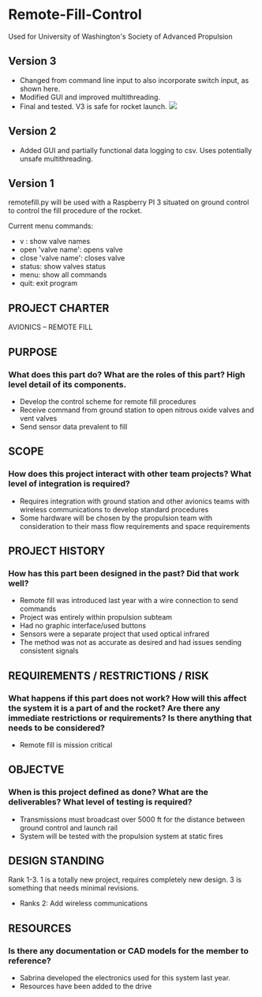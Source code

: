 # Remote-Fill-Control

Used for University of Washington's Society of Advanced Propulsion

## Version 3
- Changed from command line input to also incorporate switch input, as shown here.
- Modified GUI and improved multithreading.
- Final and tested. V3 is safe for rocket launch.
![](https://github.com/axemaneric/Remote-Fill-Control/blob/master/Images/IMG_9114.HEIC)

## Version 2
- Added GUI and partially functional data logging to csv. Uses potentially unsafe multithreading.

## Version 1
remotefill.py will be used with a Raspberry PI 3 situated on ground control to control the fill procedure of the rocket.

Current menu commands:
- v : show valve names
- open 'valve name': opens valve
- close 'valve name': closes valve
- status: show valves status
- menu: show all commands
- quit: exit program

## PROJECT CHARTER
AVIONICS – REMOTE FILL

## PURPOSE
### What does this part do? What are the roles of this part? High level detail of its components.
-	Develop the control scheme for remote fill procedures
-	Receive command from ground station to open nitrous oxide valves and vent valves
-	Send sensor data prevalent to fill
## SCOPE
### How does this project interact with other team projects? What level of integration is required?
-	Requires integration with ground station and other avionics teams with wireless communications to develop standard procedures
-	Some hardware will be chosen by the propulsion team with consideration to their mass flow requirements and space requirements
## PROJECT HISTORY
### How has this part been designed in the past? Did that work well?
-	Remote fill was introduced last year with a wire connection to send commands
-	Project was entirely within propulsion subteam
-	Had no graphic interface/used buttons
-	Sensors were a separate project that used optical infrared
-	The method was not as accurate as desired and had issues sending consistent signals
## REQUIREMENTS / RESTRICTIONS / RISK
### What happens if this part does not work? How will this affect the system it is a part of and the rocket? Are there any immediate restrictions or requirements? Is there anything that needs to be considered?
-	Remote fill is mission critical
## OBJECTVE
### When is this project defined as done? What are the deliverables? What level of testing is required?
-	Transmissions must broadcast over 5000 ft for the distance between ground control and launch rail
-	System will be tested with the propulsion system at static fires
## DESIGN STANDING
Rank 1-3. 1 is a totally new project, requires completely new design.
3 is something that needs minimal revisions.
-	Ranks 2: Add wireless communications
## RESOURCES
### Is there any documentation or CAD models for the member to reference?
-	Sabrina developed the electronics used for this system last year.
-	Resources have been added to the drive
